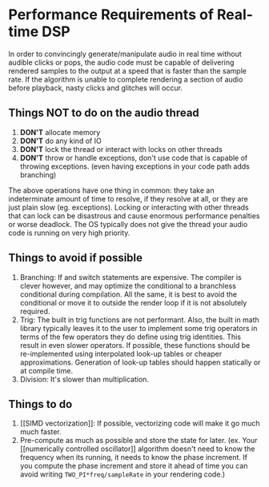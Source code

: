 ---
---
# Performance Requirements of Real-time DSP
In order to convincingly generate/manipulate audio in real time without audible clicks or pops, the audio code must be capable of delivering rendered samples to the output at a speed that is faster than the sample rate. If the algorithm is unable to complete rendering a section of audio before playback, nasty clicks and glitches will occur. 

## Things NOT to do on the audio thread
1. **DON'T** allocate memory
2. **DON'T** do any kind of IO
3. **DON'T** lock the thread or interact with locks on other threads
4. **DON'T** throw or handle exceptions, don't use code that is capable of throwing exceptions. (even having exceptions in your code path adds branching)

The above operations have one thing in common: they take an indeterminate amount of time to resolve, if they resolve at all, or they are just plain slow (eg. exceptions). Locking or interacting with other threads that can lock can be disastrous and cause enormous performance penalties or worse deadlock. The OS typically does not give the thread your audio code is running on very high priority.

## Things to avoid if possible
1. Branching: If and switch statements are expensive. The compiler is clever however, and may optimize the conditional to a branchless conditional during compilation. All the same, it is best to avoid the conditional or move it to outside the render loop if it is not absolutely required.
2. Trig: The built in trig functions are not performant. Also, the built in math library typically leaves it to the user to implement some trig operators in terms of the few operators they do define using trig identities. This result in even slower operators. If possible, these functions should be re-implemented using interpolated look-up tables or cheaper approximations. Generation of look-up tables should happen statically or at compile time. 
3. Division: It's slower than multiplication.

## Things to do
1. [[SIMD vectorization]]: If possible, vectorizing code will make it go much much faster.
2. Pre-compute as much as possible and store the state for later. (ex. Your [[numerically controlled oscillator]] algorithm doesn't need to know the frequency when its running, it needs to know the phase increment. If you compute the phase increment and store it ahead of time you can avoid writing `TWO_PI*freq/sampleRate` in your rendering code.)
